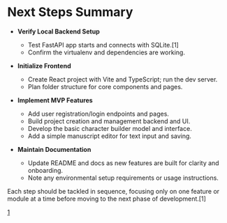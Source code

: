 # Next Steps Summary

- **Verify Local Backend Setup**
  - Test FastAPI app starts and connects with SQLite.[1]
  - Confirm the virtualenv and dependencies are working.

- **Initialize Frontend**
  - Create React project with Vite and TypeScript; run the dev server.
  - Plan folder structure for core components and pages.

- **Implement MVP Features**
  - Add user registration/login endpoints and pages.
  - Build project creation and management backend and UI.
  - Develop the basic character builder model and interface.
  - Add a simple manuscript editor for text input and saving.

- **Maintain Documentation**
  - Update README and docs as new features are built for clarity and onboarding.
  - Note any environmental setup requirements or usage instructions.

Each step should be tackled in sequence, focusing only on one feature or module at a time before moving to the next phase of development.[1]

[1](https://fastapi.tiangolo.com/tutorial/sql-databases/)